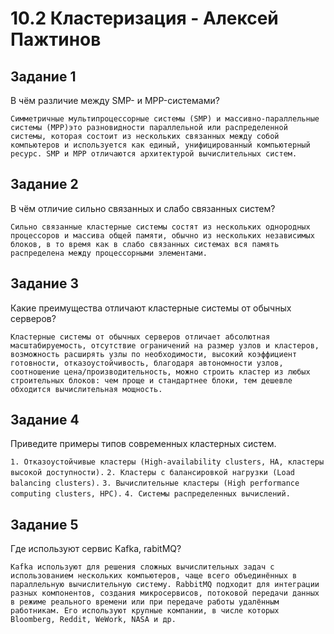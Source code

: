# 10.2 Кластеризация - Алексей Пажтинов

## Задание 1
В чём различие между SMP- и MPP-системами?

`Симметричные мультипроцессорные системы (SMP) и массивно-параллельные системы (MPP)это разновидности параллельной или распределенной системы, которая состоит из нескольких связанных между собой компьютеров и используется как единый, унифицированный компьютерный ресурс. SMP и MPP отличаются архитектурой вычислительных систем.`

## Задание 2
В чём отличие сильно связанных и слабо связанных систем?

`Сильно связанные кластерные системы состят из нескольких однородных процессоров и массива общей памяти, обычно из нескольких независимых блоков, в то время как в слабо связанных системах вся память распределена между процессорными элементами.`

## Задание 3
Какие преимущества отличают кластерные системы от обычных серверов?

`Кластерные системы от обычных серверов отличает абсолютная масштабируемость, отсутствие ограничений на размер узлов и кластеров, возможность расширять узлы по необходимости, высокий коэффициент готовности, отказоустойчивость, благодаря автономности узлов, соотношение цена/производительность, можно строить кластер из любых строительных блоков: чем проще и стандартнее блоки, тем дешевле обходится вычислительная мощность.`

## Задание 4

Приведите примеры типов современных кластерных систем.

`1. Отказоустойчивые кластеры (High-availability clusters, HA, кластеры высокой доступности).`
`2. Кластеры с балансировкой нагрузки (Load balancing clusters).`
`3. Вычислительные кластеры (High performance computing clusters, HPC).`
`4. Системы распределенных вычислений.`

## Задание 5
Где используют сервис Kafka, rabitMQ?

`Kafka используют для решения сложных вычислительных задач с использованием нескольких компьютеров, чаще всего объединённых в параллельную вычислительную систему.
RabbitMQ подходит для интеграции разных компонентов, создания микросервисов, потоковой передачи данных в режиме реального времени или при передаче работы удалённым работникам. Его используют крупные компании, в числе которых Bloomberg, Reddit, WeWork, NASA и др.`

